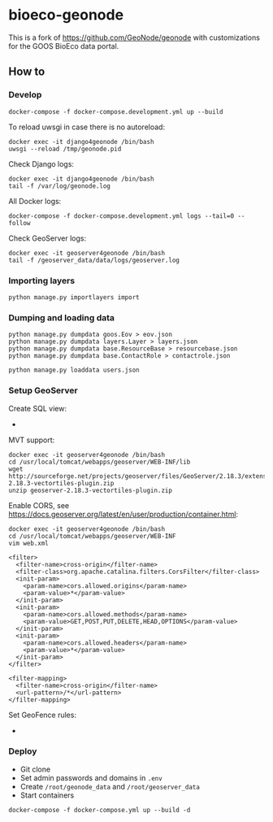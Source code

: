 # bioeco-geonode

This is a fork of https://github.com/GeoNode/geonode with customizations for the GOOS BioEco data portal.

## How to
### Develop

```
docker-compose -f docker-compose.development.yml up --build
```

To reload uwsgi in case there is no autoreload:

```
docker exec -it django4geonode /bin/bash
uwsgi --reload /tmp/geonode.pid
```

Check Django logs:

```
docker exec -it django4geonode /bin/bash
tail -f /var/log/geonode.log
```

All Docker logs:

```
docker-compose -f docker-compose.development.yml logs --tail=0 --follow
```

Check GeoServer logs:

```
docker exec -it geoserver4geonode /bin/bash
tail -f /geoserver_data/data/logs/geoserver.log
```

### Importing layers

```
python manage.py importlayers import
```

### Dumping and loading data

```
python manage.py dumpdata goos.Eov > eov.json
python manage.py dumpdata layers.Layer > layers.json
python manage.py dumpdata base.ResourceBase > resourcebase.json
python manage.py dumpdata base.ContactRole > contactrole.json

python manage.py loaddata users.json
```

### Setup GeoServer

Create SQL view:

- 

MVT support:

```
docker exec -it geoserver4geonode /bin/bash
cd /usr/local/tomcat/webapps/geoserver/WEB-INF/lib
wget http://sourceforge.net/projects/geoserver/files/GeoServer/2.18.3/extensions/geoserver-2.18.3-vectortiles-plugin.zip
unzip geoserver-2.18.3-vectortiles-plugin.zip
```

Enable CORS, see https://docs.geoserver.org/latest/en/user/production/container.html:

```
docker exec -it geoserver4geonode /bin/bash
cd /usr/local/tomcat/webapps/geoserver/WEB-INF
vim web.xml
```

```
<filter>
  <filter-name>cross-origin</filter-name>
  <filter-class>org.apache.catalina.filters.CorsFilter</filter-class>
  <init-param>
    <param-name>cors.allowed.origins</param-name>
    <param-value>*</param-value>
  </init-param>
  <init-param>
    <param-name>cors.allowed.methods</param-name>
    <param-value>GET,POST,PUT,DELETE,HEAD,OPTIONS</param-value>
  </init-param>
  <init-param>
    <param-name>cors.allowed.headers</param-name>
    <param-value>*</param-value>
  </init-param>
</filter>

<filter-mapping>
  <filter-name>cross-origin</filter-name>
  <url-pattern>/*</url-pattern>
</filter-mapping>
```

Set GeoFence rules:

- 

### Deploy

- Git clone
- Set admin passwords and domains in `.env`
- Create `/root/geonode_data` and `/root/geoserver_data`
- Start containers

```
docker-compose -f docker-compose.yml up --build -d
```
